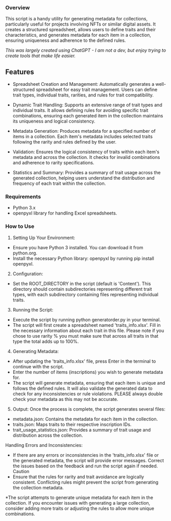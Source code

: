 ### Overview
This script is a handy utility for generating metadata for collections, particularly useful for projects involving NFTs or similar digital assets. It creates a structured spreadsheet, allows users to define traits and their characteristics, and generates metadata for each item in a collection, ensuring uniqueness and adherence to the defined rules.

_This was largely created using ChatGPT - I am not a dev, but enjoy trying to create tools that make life easier._

## Features
- Spreadsheet Creation and Management: Automatically generates a well-structured spreadsheet for easy trait management. Users can define trait types, individual traits, rarities, and rules for trait compatibility.

- Dynamic Trait Handling: Supports an extensive range of trait types and individual traits. It allows defining rules for avoiding specific trait combinations, ensuring each generated item in the collection maintains its uniqueness and logical consistency.

- Metadata Generation: Produces metadata for a specified number of items in a collection. Each item's metadata includes selected traits following the rarity and rules defined by the user.

- Validation: Ensures the logical consistency of traits within each item's metadata and across the collection. It checks for invalid combinations and adherence to rarity specifications.

- Statistics and Summary: Provides a summary of trait usage across the generated collection, helping users understand the distribution and frequency of each trait within the collection.

### Requirements
- Python 3.x
- openpyxl library for handling Excel spreadsheets.

### How to Use
1. Setting Up Your Environment:
- Ensure you have Python 3 installed. You can download it from python.org.
- Install the necessary Python library: openpyxl by running pip install openpyxl.

2. Configuration:
- Set the ROOT_DIRECTORY in the script (default is 'Content'). This directory should contain subdirectories representing different trait types, with each subdirectory containing files representing individual traits.

3. Running the Script:
- Execute the script by running python generatorder.py in your terminal.
- The script will first create a spreadsheet named 'traits_info.xlsx'. Fill in the necessary information about each trait in this file. Please note if you chose to use rarity % you must make sure that across all traits in that type the total adds up to 100%.

4. Generating Metadata:
- After updating the 'traits_info.xlsx' file, press Enter in the terminal to continue with the script.
- Enter the number of items (inscriptions) you wish to generate metadata for.
- The script will generate metadata, ensuring that each item is unique and follows the defined rules. It will also validate the generated data to check for any inconsistencies or rule violations. PLEASE always double check your metadata as this may not be accurate.

5. Output:
Once the process is complete, the script generates several files:
- metadata.json: Contains the metadata for each item in the collection.
- traits.json: Maps traits to their respective inscription IDs.
- trait_usage_statistics.json: Provides a summary of trait usage and distribution across the collection.

Handling Errors and Inconsistencies:
- If there are any errors or inconsistencies in the 'traits_info.xlsx' file or the generated metadata, the script will provide error messages. Correct the issues based on the feedback and run the script again if needed.
Caution
- Ensure that the rules for rarity and trait avoidance are logically consistent. Conflicting rules might prevent the script from generating the collection metadata.

*The script attempts to generate unique metadata for each item in the collection. If you encounter issues with generating a large collection, consider adding more traits or adjusting the rules to allow more unique combinations.
